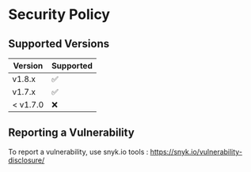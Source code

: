 # Security Policy

## Supported Versions

| Version | Supported          |
| ------- | ------------------ |
| v1.8.x   | :white_check_mark: |
| v1.7.x   | :white_check_mark: |
| < v1.7.0   | :x:                |

## Reporting a Vulnerability

To report a vulnerability, use snyk.io tools : https://snyk.io/vulnerability-disclosure/
